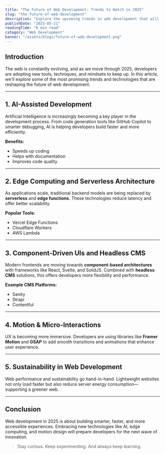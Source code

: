```yaml
---
title: "The Future of Web Development: Trends to Watch in 2025"
slug: "the-future-of-web-development"
description: "Explore the upcoming trends in web development that will shape how we build and experience the web in 2025 and beyond."
publishDate: "2025-05-21"
readingTime: "6 min read"
category: "Web Development"
banner: "/assets/blogs/future-of-web-development.png"
---
```


## Introduction

The web is constantly evolving, and as we move through 2025, developers are adopting new tools, techniques, and mindsets to keep up. In this article, we'll explore some of the most promising trends and technologies that are reshaping the future of web development.

---

## 1. AI-Assisted Development

Artificial Intelligence is increasingly becoming a key player in the development process. From code generation tools like GitHub Copilot to smarter debugging, AI is helping developers build faster and more efficiently.

**Benefits:**

- Speeds up coding
- Helps with documentation
- Improves code quality

---

## 2. Edge Computing and Serverless Architecture

As applications scale, traditional backend models are being replaced by **serverless** and **edge functions**. These technologies reduce latency and offer better scalability.

**Popular Tools:**

- Vercel Edge Functions
- Cloudflare Workers
- AWS Lambda

---

## 3. Component-Driven UIs and Headless CMS

Modern frontends are moving towards **component-based architectures** with frameworks like React, Svelte, and SolidJS. Combined with **headless CMS** solutions, this offers developers more flexibility and performance.

**Example CMS Platforms:**

- Sanity
- Strapi
- Contentful

---

## 4. Motion & Micro-Interactions

UX is becoming more immersive. Developers are using libraries like **Framer Motion** and **GSAP** to add smooth transitions and animations that enhance user experience.

---

## 5. Sustainability in Web Development

Web performance and sustainability go hand-in-hand. Lightweight websites not only load faster but also reduce server energy consumption—supporting a greener web.

---

## Conclusion

Web development in 2025 is about building smarter, faster, and more accessible experiences. Embracing new technologies like AI, edge computing, and motion design will prepare developers for the next wave of innovation.

> Stay curious. Keep experimenting. And always keep learning.
